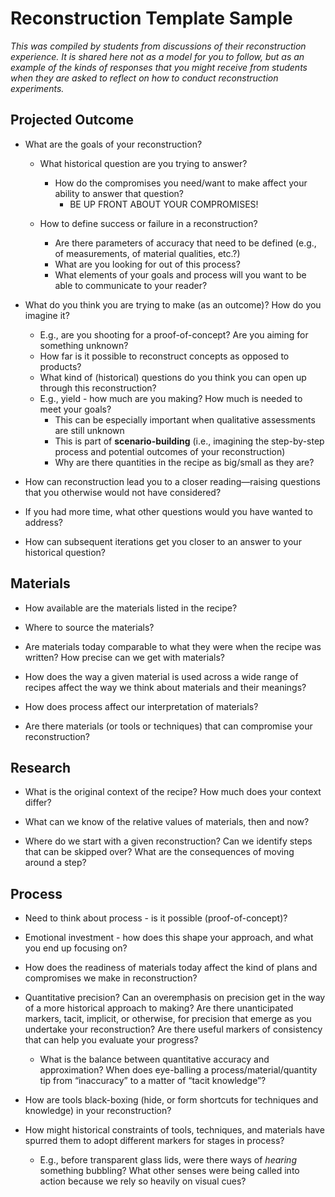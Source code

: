 # Reconstruction Template Sample
*This was compiled by students from discussions of their reconstruction experience. It is shared here not as a model for you to follow, but as an example of the kinds of responses that you might receive from students when they are asked to reflect on how to conduct reconstruction experiments.*

## Projected Outcome
-   What are the goals of your reconstruction?
       - What historical question are you trying to answer?
         - How do the compromises you need/want to make affect your ability to answer that question?
             - BE UP FRONT ABOUT YOUR COMPROMISES!

    -   How to define success or failure in a reconstruction?
        -   Are there parameters of accuracy that need to be defined (e.g., of measurements, of material qualities, etc.?)
        -   What are you looking for out of this process?
        -   What elements of your goals and process will you want to be able to communicate to your reader?

-   What do you think you are trying to make (as an outcome)? How do you imagine it?
    -   E.g., are you shooting for a proof-of-concept? Are you aiming for something unknown?
    -   How far is it possible to reconstruct concepts as opposed to products?
    -   What kind of (historical) questions do you think you can open up through this reconstruction?
    -   E.g., yield - how much are you making? How much is needed to meet your goals?
        -   This can be especially important when qualitative assessments are still unknown
        -   This is part of **scenario-building** (i.e., imagining the step-by-step process and potential outcomes of your     reconstruction)
        -   Why are there quantities in the recipe as big/small as they are?

-   How can reconstruction lead you to a closer reading—raising questions that you otherwise would not have considered?

-   If you had more time, what other questions would you have wanted to address?

-   How can subsequent iterations get you closer to an answer to your historical question?

## Materials
-   How available are the materials listed in the recipe?

-   Where to source the materials?

-   Are materials today comparable to what they were when the recipe was written? How precise can we get with materials?

-   How does the way a given material is used across a wide range of recipes affect the way we think about materials and their meanings?

-   How does process affect our interpretation of materials?

-   Are there materials (or tools or techniques) that can compromise your reconstruction?

## Research
-   What is the original context of the recipe? How much does your context differ?

-   What can we know of the relative values of materials, then and now?

-   Where do we start with a given reconstruction? Can we identify steps that can be skipped over? What are the consequences of moving around a step?

## Process
-   Need to think about process - is it possible (proof-of-concept)?

-   Emotional investment - how does this shape your approach, and what you end up focusing on?

-   How does the readiness of materials today affect the kind of plans and compromises we make in reconstruction?

-   Quantitative precision? Can an overemphasis on precision get in the way of a more historical approach to making? Are there unanticipated markers, tacit, implicit, or otherwise, for precision that emerge as you undertake your reconstruction? Are there useful markers of consistency that can help you evaluate your progress?

       - What is the balance between quantitative accuracy and approximation? When does eye-balling a process/material/quantity tip from “inaccuracy” to a matter of “tacit knowledge”?

-   How are tools black-boxing (hide, or form shortcuts for techniques and knowledge) in your reconstruction?

-   How might historical constraints of tools, techniques, and materials have spurred them to adopt different markers for stages in process?
    -   E.g., before transparent glass lids, were there ways of *hearing* something bubbling? What other senses were being called into action because we rely so heavily on visual cues?
